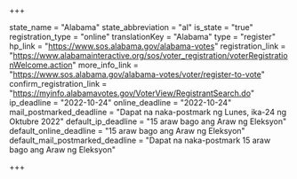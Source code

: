 +++

state_name = "Alabama"
state_abbreviation = "al"
is_state = "true"
registration_type = "online"
translationKey = "Alabama"
type = "register"
hp_link = "https://www.sos.alabama.gov/alabama-votes"
registration_link = "https://www.alabamainteractive.org/sos/voter_registration/voterRegistrationWelcome.action"
more_info_link = "https://www.sos.alabama.gov/alabama-votes/voter/register-to-vote"
confirm_registration_link = "https://myinfo.alabamavotes.gov/VoterView/RegistrantSearch.do"
ip_deadline = "2022-10-24"
online_deadline = "2022-10-24"
mail_postmarked_deadline = "Dapat na naka-postmark ng Lunes, ika-24 ng Oktubre 2022"
default_ip_deadline = "15 araw bago ang Araw ng Eleksyon"
default_online_deadline = "15 araw bago ang Araw ng Eleksyon"
default_mail_postmarked_deadline = "Dapat na naka-postmark 15 araw bago ang Araw ng Eleksyon"

+++